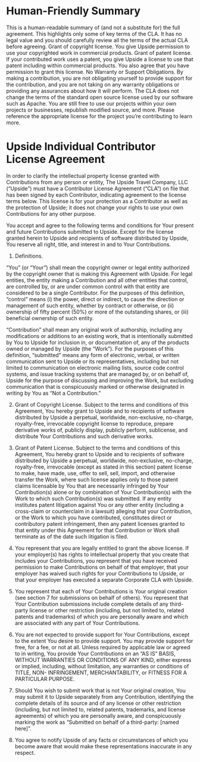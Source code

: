 # Human-Friendly Summary

This is a human-readable summary of (and not a substitute for) the full agreement. This highlights only some of key terms of the CLA. It has no legal value and you should carefully review all the terms of the actual CLA before agreeing. Grant of copyright license. You give Upside permission to use your copyrighted work in commercial products. Grant of patent license. If your contributed work uses a patent, you give Upside a license to use that patent including within commercial products. You also agree that you have permission to grant this license. No Warranty or Support Obligations. By making a contribution, you are not obligating yourself to provide support for the contribution, and you are not taking on any warranty obligations or providing any assurances about how it will perform. The CLA does not change the terms of the standard open source license used by our software such as Apache. You are still free to use our projects within your own projects or businesses, republish modified source, and more. Please reference the appropriate license for the project you’re contributing to learn more.

# Upside Individual Contributor License Agreement

In order to clarify the intellectual property license granted with Contributions from any person or entity, The Upside Travel Company, LLC (“Upside”) must have a Contributor License Agreement (“CLA”) on file that has been signed by each Contributor, indicating agreement to the license terms below. This license is for your protection as a Contributor as well as the protection of Upside; it does not change your rights to use your own Contributions for any other purpose.

You accept and agree to the following terms and conditions for Your present and future Contributions submitted to Upside. Except for the license granted herein to Upside and recipients of software distributed by Upside, You reserve all right, title, and interest in and to Your Contributions.

1. Definitions.

  “You” (or “Your”) shall mean the copyright owner or legal entity authorized by the copyright owner that is making this Agreement with Upside. For legal entities, the entity making a Contribution and all other entities that control, are controlled by, or are under common control with that entity are considered to be a single Contributor. For the purposes of this definition, “control” means (i) the power, direct or indirect, to cause the direction or management of such entity, whether by contract or otherwise, or (ii) ownership of fifty percent (50%) or more of the outstanding shares, or (iii) beneficial ownership of such entity.

  “Contribution” shall mean any original work of authorship, including any modifications or additions to an existing work, that is intentionally submitted by You to Upside for inclusion in, or documentation of, any of the products owned or managed by Upside (the “Work”). For the purposes of this definition, “submitted” means any form of electronic, verbal, or written communication sent to Upside or its representatives, including but not limited to communication on electronic mailing lists, source code control systems, and issue tracking systems that are managed by, or on behalf of, Upside for the purpose of discussing and improving the Work, but excluding communication that is conspicuously marked or otherwise designated in writing by You as “Not a Contribution.”

2. Grant of Copyright License.  Subject to the terms and conditions of this Agreement, You hereby grant to Upside and to recipients of software distributed by Upside a perpetual, worldwide, non-exclusive, no-charge, royalty-free, irrevocable copyright license to reproduce, prepare derivative works of, publicly display, publicly perform, sublicense, and distribute Your Contributions and such derivative works.

3. Grant of Patent License.  Subject to the terms and conditions of this Agreement, You hereby grant to Upside and to recipients of software distributed by Upside a perpetual, worldwide, non-exclusive, no-charge, royalty-free, irrevocable (except as stated in this section) patent license to make, have made, use, offer to sell, sell, import, and otherwise transfer the Work, where such license applies only to those patent claims licensable by You that are necessarily infringed by Your Contribution(s) alone or by combination of Your Contribution(s) with the Work to which such Contribution(s) was submitted. If any entity institutes patent litigation against You or any other entity (including a cross-claim or counterclaim in a lawsuit) alleging that your Contribution, or the Work to which you have contributed, constitutes direct or contributory patent infringement, then any patent licenses granted to that entity under this Agreement for that Contribution or Work shall terminate as of the date such litigation is filed.

4. You represent that you are legally entitled to grant the above license. If your employer(s) has rights to intellectual property that you create that includes your Contributions, you represent that you have received permission to make Contributions on behalf of that employer, that your employer has waived such rights for your Contributions to Upside, or that your employer has executed a separate Corporate CLA with Upside.

5. You represent that each of Your Contributions is Your original creation (see section 7 for submissions on behalf of others). You represent that Your Contribution submissions include complete details of any third-party license or other restriction (including, but not limited to, related patents and trademarks) of which you are personally aware and which are associated with any part of Your Contributions.

6. You are not expected to provide support for Your Contributions, except to the extent You desire to provide support. You may provide support for free, for a fee, or not at all. Unless required by applicable law or agreed to in writing, You provide Your Contributions on an “AS IS” BASIS, WITHOUT WARRANTIES OR CONDITIONS OF ANY KIND, either express or implied, including, without limitation, any warranties or conditions of TITLE, NON- INFRINGEMENT, MERCHANTABILITY, or FITNESS FOR A PARTICULAR PURPOSE.

7. Should You wish to submit work that is not Your original creation, You may submit it to Upside separately from any Contribution, identifying the complete details of its source and of any license or other restriction (including, but not limited to, related patents, trademarks, and license agreements) of which you are personally aware, and conspicuously marking the work as “Submitted on behalf of a third-party: [named here]”.

8. You agree to notify Upside of any facts or circumstances of which you become aware that would make these representations inaccurate in any respect.
